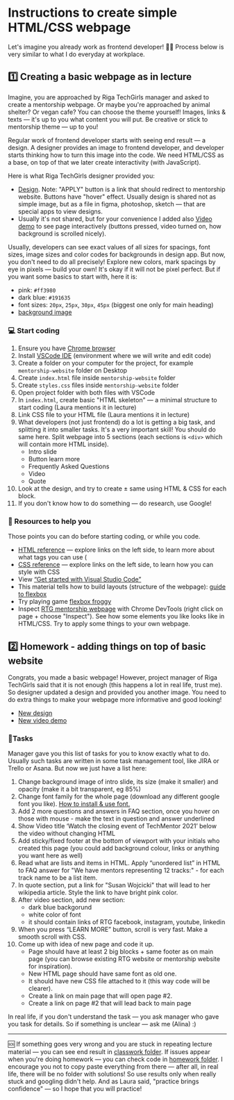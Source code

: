 # Instructions to create simple HTML/CSS webpage

Let's imagine you already work as frontend developer! 👩‍💻 Process below is very similar to what I do everyday at workplace.

## 1️⃣ Creating a basic webpage as in lecture

Imagine, you are approached by Riga TechGirls manager and asked to create a mentorship webpage. Or maybe you're approached by animal shelter? Or vegan cafe? You can choose the theme yourself! Images, links & texts — it's up to you what content you will put. Be creative or stick to mentorship theme — up to you! 

Regular work of frontend developer starts with seeing end result — a design. A designer provides an image to frontend developer, and developer starts thinking how to turn this image into the code. We need HTML/CSS as a base, on top of that we later create interactivity (with JavaScript). 

Here is what Riga TechGirls designer provided you:
* [Design](https://drive.google.com/file/d/1yZ8MJEHJq2Sc6rnEaAcTjjNVzlKdvm56/view?usp=sharing). Note: "APPLY" button is a link that should redirect to mentorship website. Buttons have "hover" effect. Usually design is shared not as simple image, but as a file in figma, photoshop, sketch — that are special apps to view designs. 
*  Usually it's not shared, but for your convenience I added also [Video demo](https://drive.google.com/file/d/12ZvKiaxh89W2gZdwhCicAqi9LtUUYmvP/view?usp=sharing) to see page interactively (buttons pressed, video turned on, how background is scrolled nicely). 

Usually, developers can see exact values of all sizes for spacings, font sizes, image sizes and color codes for backgrounds in design app. But now, you don't need to do all precisely! Explore new colors, mark spacings by eye in pixels — build your own! It's okay if it will not be pixel perfect. But if you want some basics to start with, here it is:
- pink: `#ff3980` 
- dark blue: `#191635` 
- font sizes: `20px`, `25px`, `30px`, `45px` (biggest one only for main heading)
- [background image](https://github.com/alynioke/rtg-mentorship-2022/blob/main/lecture%201/classwork/background.jpg?raw=true)


### 💻 Start coding
1) Ensure you have [Chrome browser](https://www.google.com/chrome/?brand=BNSD&gclid=CjwKCAiAxJSPBhAoEiwAeO_fP8dukSJSd-XKZdK7UZF2ELecgyMJtr3iEwQhixfJXlnGr9ghvFlHnhoCTdAQAvD_BwE&gclsrc=aw.ds)
2) Install [VSCode IDE](https://code.visualstudio.com/docs/setup/setup-overview) (environment where we will write and edit code) 
3) Create a folder on your computer for the project, for example `mentorship-website` folder on Desktop
4) Create `index.html` file inside `mentorship-website` folder 
5) Create `styles.css` files inside `mentorship-website` folder 
6) Open project folder with both files with VSCode
7) In `index.html`, create basic "HTML skeleton" — a minimal structure to start coding (Laura mentions it in lecture)
8) Link CSS file to your HTML file (Laura mentions it in lecture)
9) What developers (not just frontend) do a lot is getting a big task, and splitting it into smaller tasks. It's a very important skill! You should do same here. Split webpage into 5 sections (each sections is `<div>` which will contain more HTML inside).  
    - Intro slide
    - Button learn more
    - Frequently Asked Questions
    - Video
    - Quote 
10) Look at the design, and try to create ± same using HTML & CSS for each block.
11) If you don't know how to do something — do research, use Google!


### 🌱 Resources to help you
Those points you can do before starting coding, or while you code.
- [HTML reference](https://www.w3schools.com/html/html_intro.asp) — explore links on the left side, to learn more about what tags you can use ( 
- [CSS reference](https://www.w3schools.com/css/css_intro.asp) — explore links on the left side, to learn how you can style with CSS
- View [“Get started with Visual Studio Code”](https://www.youtube.com/watch?v=S320N3sxinE&ab_channel=VisualStudioCode)
- This material tells how to build layouts (structure of the webpage): [guide to flexbox](https://css-tricks.com/snippets/css/a-guide-to-flexbox/)
- Try playing game [flexbox froggy](https://flexboxfroggy.com/)
- Inspect [RTG mentorship webpage](http://www.rigatechgirls.com/mentorship2022) with Chrome DevTools (right click on page + choose "Inspect"). See how some elements you like looks like in HTML/CSS. Try to apply some things to your own webpage.


## 2️⃣ Homework - adding things on top of basic website

Congrats, you made a basic webpage! However, project manager of Riga TechGirls said that it is not enough (this happens a lot in real life, trust me). So designer updated a design and provided you another image. You need to do extra things to make your webpage more informative and good looking!
* [New design](https://drive.google.com/file/d/1ntVdYBhNUApTdzbx7-KYzuWf0v0lclkI/view?usp=sharing)
* [New video demo](https://drive.google.com/file/d/1XKIVe_Nz5i73OxnPKAGwgECqJ5002eGk/view?usp=sharing)

### 📍Tasks 
Manager gave you this list of tasks for you to know exactly what to do. Usually such tasks are written in some task management tool, like JIRA or Trello or Asana. But now we just have a list here:
1) Change background image of intro slide, its size (make it smaller) and opacity (make it a bit transparent, eg 85%)
2) Change font family for the whole page (download any different google font you like). [How to install & use font.](https://developers.google.com/fonts/docs/getting_started)
3) Add 2 more questions and answers in FAQ section, once you hover on those with mouse - make the text in question and answer underlined
4) Show Video title ‘Watch the closing event of TechMentor 2021’ below the video without changing HTML
5) Add sticky/fixed footer at the bottom of viewport with your initials who created this page (you could add background colour, links or anything you want here as well)
6) Read what are lists and items in HTML. Apply “unordered list” in HTML to FAQ answer for "We have mentors representing 12 tracks:" - for each track name to be a list item.
7) In quote section, put a link for "Susan Wojcicki" that will lead to her wikipedia article. Style the link to have bright pink color.
8) After video section, add new section:
    - dark blue backgorund
    - white color of font
    - it should contain links of RTG facebook, instagram, youtube, linkedin
9) When you press “LEARN MORE” button, scroll is very fast. Make a smooth scroll with CSS.
10) Come up with idea of new page and code it up.
    - Page should have at least 2 big blocks + same footer as on main page (you can browse existing RTG website or mentorship website for inspiration).
    - New HTML page should have same font as old one.
    - It should have new CSS file attached to it (this way code will be clearer).
    - Create a link on main page that will open page #2.
    - Create a link on page #2 that will lead back to main page

In real life, if you don't understand the task — you ask manager who gave you task for details. So if something is unclear — ask me (Alina) :) 

---------------

🆘 If something goes very wrong and you are stuck in repeating lecture material — you can see end result in [classwork folder](https://github.com/alynioke/rtg-mentorship-2022/tree/main/lecture%201/classwork). If issues appear when you're doing homework — you can check code in [homework folder](https://github.com/alynioke/rtg-mentorship-2022/tree/main/lecture%201/homework). I encourage you not to copy paste everything from there — after all, in real life, there will be no folder with solutions! So use results only when really stuck and googling didn't help. And as Laura said, "practice brings confidence" — so I hope that you will practice!

